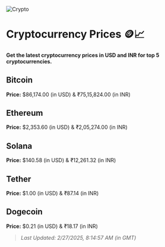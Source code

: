
![Crypto](https://www.techguide.com.au/wp-content/uploads/2020/11/crypto3.jpeg)

# Cryptocurrency Prices 🪙📈

#### Get the latest cryptocurrency prices in USD and INR for top 5 cryptocurrencies.

## Bitcoin

**Price:** $86,174.00 (in USD) & ₹75,15,824.00 (in INR)

## Ethereum

**Price:** $2,353.60 (in USD) & ₹2,05,274.00 (in INR)

## Solana

**Price:** $140.58 (in USD) & ₹12,261.32 (in INR)

## Tether

**Price:** $1.00 (in USD) & ₹87.14 (in INR)

## Dogecoin

**Price:** $0.21 (in USD) & ₹18.17 (in INR)

> _Last Updated: 2/27/2025, 8:14:57 AM (in GMT)_
